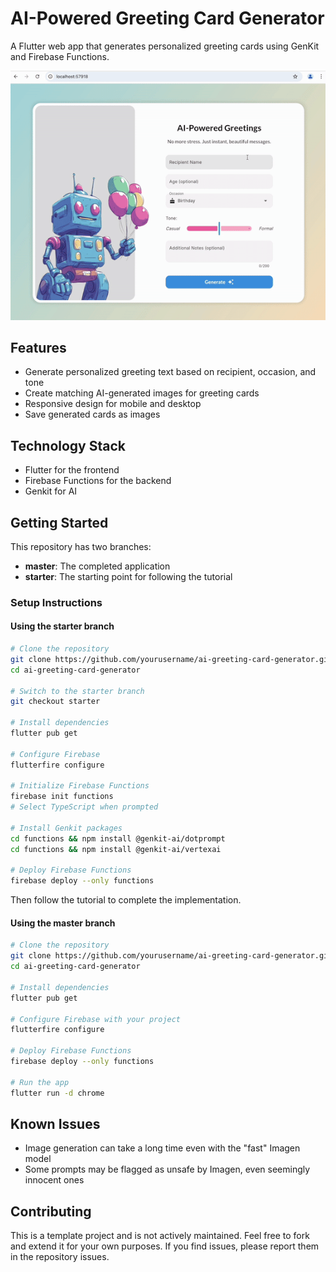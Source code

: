 # AI-Powered Greeting Card Generator

A Flutter web app that generates personalized greeting cards using GenKit and Firebase Functions.

![Greeting Card Generator](assets/screenshot.gif)

## Features

- Generate personalized greeting text based on recipient, occasion, and tone
- Create matching AI-generated images for greeting cards
- Responsive design for mobile and desktop
- Save generated cards as images

## Technology Stack

- Flutter for the frontend
- Firebase Functions for the backend
- Genkit for AI

## Getting Started

This repository has two branches:
- **master**: The completed application
- **starter**: The starting point for following the tutorial

### Setup Instructions

#### Using the starter branch

```bash
# Clone the repository
git clone https://github.com/yourusername/ai-greeting-card-generator.git
cd ai-greeting-card-generator

# Switch to the starter branch
git checkout starter

# Install dependencies
flutter pub get

# Configure Firebase
flutterfire configure

# Initialize Firebase Functions
firebase init functions
# Select TypeScript when prompted

# Install Genkit packages
cd functions && npm install @genkit-ai/dotprompt
cd functions && npm install @genkit-ai/vertexai

# Deploy Firebase Functions
firebase deploy --only functions
```

Then follow the tutorial to complete the implementation.

#### Using the master branch

```bash
# Clone the repository 
git clone https://github.com/yourusername/ai-greeting-card-generator.git
cd ai-greeting-card-generator

# Install dependencies
flutter pub get

# Configure Firebase with your project
flutterfire configure

# Deploy Firebase Functions
firebase deploy --only functions

# Run the app
flutter run -d chrome
```

## Known Issues

- Image generation can take a long time even with the "fast" Imagen model
- Some prompts may be flagged as unsafe by Imagen, even seemingly innocent ones

## Contributing

This is a template project and is not actively maintained. Feel free to fork and extend it for your own purposes. If you find issues, please report them in the repository issues.